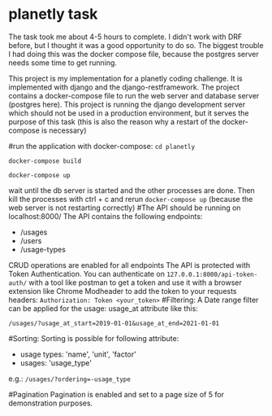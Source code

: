 # planetly task
The task took me about 4-5 hours to complete. I didn't work
with DRF before, but I thought it was a good opportunity to 
do so. The biggest trouble I had doing this was the docker
compose file, because the postgres server needs some time
to get running.

This project is my implementation for a planetly coding challenge.
It is implemented with django and the django-restframework.
The project contains a docker-compose file to run the 
web server and database server (postgres here).
This project is running the django development server which
should not be used in a production environment, but it 
serves the purpose of this task (this is also the reason why
a restart of the docker-compose is necessary)

#run the application with docker-compose:
`cd planetly`

`docker-compose build`

`docker-compose up`

wait until the db server is started and the other processes are done. 
Then kill the processes with ctrl + c and rerun 
`docker-compose up` (because the web server is not restarting correctly)
#The API should be running on localhost:8000/
The API contains the following endpoints:
* /usages
* /users
* /usage-types

CRUD operations are enabled for all endpoints
The API is protected with Token Authentication. You can authenticate 
on `127.0.0.1:8000/api-token-auth/` with a tool like postman to
get a token and use it with a browser extension like Chrome Modheader
to add the token to your requests headers:
`Authorization: Token <your_token>`
#Filtering:
A Date range filter can be applied for the usage: usage_at attribute like this:

`/usages/?usage_at_start=2019-01-01&usage_at_end=2021-01-01`

#Sorting:
Sorting is possible for following attribute:
* usage types: 'name', 'unit', 'factor'
* usages: 'usage_type'

e.g.: `/usages/?ordering=-usage_type`

#Pagination
Pagination is enabled and set to a page size of 5 for demonstration purposes.